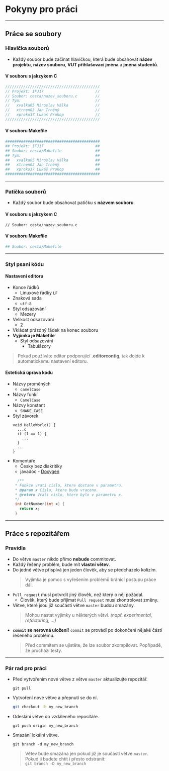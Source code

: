 # Pokyny pro práci

---------------

## Práce se soubory

### Hlavička souborů
- Každý soubor bude začínat hlavičkou, která bude obsahovat **název projektu**, **název souboru**, **VUT přihlašovací jména** a **jména studentů**.

#### V souboru s jakzykem C
  ```c
//////////////////////////////////////////
// Projekt: IFJ17                       //
// Soubor: cesta/nazev_souboru.c        //
// Tým:                                 //
//   xvalka05 Miroslav Válka            //
//   xtrnen03 Jan Trněný                //
//   xproko37 Lukáš Prokop              //
//////////////////////////////////////////
   ```
#### V souboru Makefile
  ```Makefile
##########################################
## Projekt: IFJ17                       ##
## Soubor: cesta/Makefile               ##
## Tým:                                 ##
##   xvalka05 Miroslav Válka            ##
##   xtrnen03 Jan Trněný                ##
##   xproko37 Lukáš Prokop              ##
##########################################
  ```

--------------

### Patička souborů
- Každý soubor bude obsahovat patičku s **názvem souboru**.

#### V souboru s jakzykem C
  ```
// Soubor: cesta/nazev_souboru.c
   ```
#### V souboru Makefile
  ```Makefile
## Soubor: cesta/Makefile
  ```

-------------

### Styl psaní kódu

#### Nastavení editoru
- Konce řádků
  - Linuxové řádky `LF`
- Znaková sada
  - `utf-8`
- Styl odsazování
  - Mezery
- Velikost odsazování
  - 2
- Vkládat prázdný řádek na konec souboru
- **Vyjímka je Makefile**
  - Styl odsazování
    - Tabulázory
> Pokud používáte editor podporující **.editorcontig**, tak dojde k automatickému nastavení editoru.

#### Estetická úprava kódu
- Názvy proměných
  - `camelCase`
- Názvy funkí
  - `CamelCase`
- Názvy konstant
  - `SNAKE_CASE`
- Styl závorek
  ```
  void HelloWorld() {
    ...c
    if (1 == 1) {
      ...
    }
    ...
  }
  ```
- Komentáře
  - Česky bez diakritiky
  - javadoc - [Doxygen](http://www.stack.nl/~dimitri/doxygen/manual/commands.html)
  ```c
    /**
   * Funkce vrati cislo, ktere dostane v parametru.
   * @param x Cislo, ktere bude vraceno.
   * @return Vrati cislo, ktere bylo v parametru x.
   */
   int GetNumber(int x) {
     return x;
   }
  ```

--------------

## Práce s repozitářem

### Pravidla
- Do větve `master` nikdo přímo **nebude** commitovat.
- Každý řešený problém, bude mít **vlastní větev**.
- Do jedné větve přispívá jen jeden člověk, aby se předcházelo kolizím.
  > Vyjímka je pomoc s vyřešením problémů bránící postupu práce dál. 
- `Pull request` musí potvrdit jiný člověk, než který o něj požádal.
  - Člověk, který bude přijímat `Pull request` musí zkontrolovat změny.
- Větve, které jsou již součástí větve `master` budou smazány.
  > Mohou nastat vyjímky u některých větví. _(např. experimental, refactoring, ...)_
- **`commit` se nerovná uložení!** `commit` se provádí po dokončení nějaké části řešeného problému.
  > Před commitem se ujistěte, že lze soubor zkompilovat.
  > Popřípadě, že prochází testy.

---------------

### Pár rad pro práci
- Před vytvořením nové větve z větve `master` aktualizujte repozitář.
  ```
  git pull
  ```
- Vytvoření nové větve a přepnutí se do ní.
  ```bash
  git checkout -b my_new_branch
  ```
- Odeslání větve do vzdáleného repositáře.
  ```
  git push origin my_new_branch
  ```
- Smazání lokální větve.
   ```
   git branch -d my_new_branch
   ```
   > Větev bude smazána jen pokud již je součástí větve `master`. <br />
   > Pokud ji budete chtít i přesto odstranit: <br />
   > `git branch -D my_new_branch`



